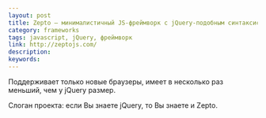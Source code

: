 ```yaml
---
layout: post
title: Zepto — минималистичный JS-фреймворк с jQuery-подобным синтаксисом
category: frameworks
tags: javascript, jQuery, фреймворк
link: http://zeptojs.com/
description:
keywords:
---
```


<p>Поддерживает только новые браузеры, имеет в несколько раз меньший, чем у jQuery размер.</p>
<p>Слоган проекта: если Вы знаете jQuery, то Вы знаете и Zepto.</p>
